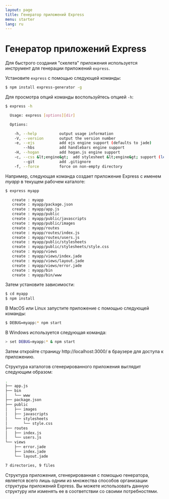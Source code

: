 ```yaml
---
layout: page
title: Генератор приложений Express
menu: starter
lang: ru
---
```


# Генератор приложений Express

Для быстрого создания "скелета" приложения используется инструмент для генерации приложений `express`.

Установите `express` с помощью следующей команды:

```sh
$ npm install express-generator -g
```

Для просмотра опций команды воспользуйтесь опцией `-h`:

```sh
$ express -h

  Usage: express [options][dir]

  Options:

    -h, --help          output usage information
    -V, --version       output the version number
    -e, --ejs           add ejs engine support (defaults to jade)
        --hbs           add handlebars engine support
    -H, --hogan         add hogan.js engine support
    -c, --css &lt;engine&gt;  add stylesheet &lt;engine&gt; support (less|stylus|compass|sass) (defaults to plain css)
        --git           add .gitignore
    -f, --force         force on non-empty directory
```

Например, следующая команда создает приложение Express с именем _myapp_ в текущем рабочем каталоге:

```sh
$ express myapp

   create : myapp
   create : myapp/package.json
   create : myapp/app.js
   create : myapp/public
   create : myapp/public/javascripts
   create : myapp/public/images
   create : myapp/routes
   create : myapp/routes/index.js
   create : myapp/routes/users.js
   create : myapp/public/stylesheets
   create : myapp/public/stylesheets/style.css
   create : myapp/views
   create : myapp/views/index.jade
   create : myapp/views/layout.jade
   create : myapp/views/error.jade
   create : myapp/bin
   create : myapp/bin/www
```

Затем установите зависимости:

```sh
$ cd myapp
$ npm install
```

В MacOS или Linux запустите приложение с помощью следующей команды:

```sh
$ DEBUG=myapp:* npm start
```

В Windows используется следующая команда:

```sh
> set DEBUG=myapp:* & npm start
```

Затем откройте страницу http://localhost:3000/ в браузере для доступа к приложению.

Структура каталогов сгенерированного приложения выглядит следующим образом:

```sh
.
├── app.js
├── bin
│   └── www
├── package.json
├── public
│   ├── images
│   ├── javascripts
│   └── stylesheets
│       └── style.css
├── routes
│   ├── index.js
│   └── users.js
└── views
    ├── error.jade
    ├── index.jade
    └── layout.jade

7 directories, 9 files
```

<div class="doc-box doc-info" markdown="1">
Структура приложения, сгенерированная с помощью генератора, является всего лишь одним из множества способов организации структуры приложений Express. Вы можете использовать данную структуру или изменять ее в соответствии со своими потребностями.
</div>

